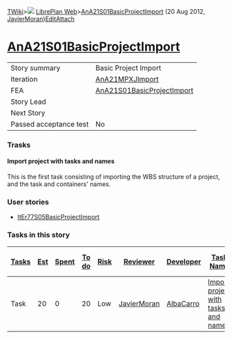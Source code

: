 [TWiki](/twiki/Main/WebHome)&gt;![](/twiki/TWiki/TWikiDocGraphics/web-bg-small.gif) [LibrePlan Web](/twiki/LibrePlan/WebHome)&gt;[AnA21S01BasicProjectImport](http://wiki.libreplan-enterprise.com/twiki/LibrePlan/AnA21S01BasicProjectImport "Topic revision: 2 (20 Aug 2012 - 14:49:42)") (20 Aug 2012, [JavierMoran](/twiki/Main/JavierMoran))[Edit](http://wiki.libreplan-enterprise.com/twiki/bin/edit/LibrePlan/AnA21S01BasicProjectImport?t=1520337867 "Edit this topic text")[Attach](/twiki/bin/attach/LibrePlan/AnA21S01BasicProjectImport "Attach an image or document to this topic")

 [AnA21S01BasicProjectImport](/twiki/LibrePlan/AnA21S01BasicProjectImport)
================================================================================================================================



|                        |                                                                                    |
|------------------------|------------------------------------------------------------------------------------|
| Story summary          | Basic Project Import                                                               |
| Iteration              | [AnA21MPXJImport](/twiki/LibrePlan/AnA21MPXJImport)                       |
| FEA                    | [AnA21S01BasicProjectImport](/twiki/LibrePlan/AnA21S01BasicProjectImport) |
| Story Lead             |                                                                                    |
| Next Story             |                                                                                    |
| Passed acceptance test | No                                                                                 |

###  Trasks



####  Import project with tasks and names

This is the first task consisting of importing the WBS structure of a project, and the task and containers' names.

###  User stories

-   [ItEr77S05BasicProjectImport](/twiki/LibrePlan/ItEr77S05BasicProjectImport)

###  Tasks in this story



| [Tasks](http://wiki.libreplan-enterprise.com/twiki/LibrePlan/AnA21S01BasicProjectImport?sortcol=0;table=2;up=0#sorted_table "Sort by this column") | [Est](http://wiki.libreplan-enterprise.com/twiki/LibrePlan/AnA21S01BasicProjectImport?sortcol=1;table=2;up=0#sorted_table "Sort by this column") | [Spent](http://wiki.libreplan-enterprise.com/twiki/LibrePlan/AnA21S01BasicProjectImport?sortcol=2;table=2;up=0#sorted_table "Sort by this column") | [To do](http://wiki.libreplan-enterprise.com/twiki/LibrePlan/AnA21S01BasicProjectImport?sortcol=3;table=2;up=0#sorted_table "Sort by this column") | [Risk](http://wiki.libreplan-enterprise.com/twiki/LibrePlan/AnA21S01BasicProjectImport?sortcol=4;table=2;up=0#sorted_table "Sort by this column") | [Reviewer](http://wiki.libreplan-enterprise.com/twiki/LibrePlan/AnA21S01BasicProjectImport?sortcol=5;table=2;up=0#sorted_table "Sort by this column") | [Developer](http://wiki.libreplan-enterprise.com/twiki/LibrePlan/AnA21S01BasicProjectImport?sortcol=6;table=2;up=0#sorted_table "Sort by this column") | [Task Name](http://wiki.libreplan-enterprise.com/twiki/LibrePlan/AnA21S01BasicProjectImport?sortcol=7;table=2;up=0#sorted_table "Sort by this column") | [Start Date](http://wiki.libreplan-enterprise.com/twiki/LibrePlan/AnA21S01BasicProjectImport?sortcol=8;table=2;up=0#sorted_table "Sort by this column") | [Est End Date](http://wiki.libreplan-enterprise.com/twiki/LibrePlan/AnA21S01BasicProjectImport?sortcol=9;table=2;up=0#sorted_table "Sort by this column") | [End Date](http://wiki.libreplan-enterprise.com/twiki/LibrePlan/AnA21S01BasicProjectImport?sortcol=10;table=2;up=0#sorted_table "Sort by this column") |
|-------------------------------------------------------------------------------------------------------------------------------------------------------------|-----------------------------------------------------------------------------------------------------------------------------------------------------------|-------------------------------------------------------------------------------------------------------------------------------------------------------------|-------------------------------------------------------------------------------------------------------------------------------------------------------------|------------------------------------------------------------------------------------------------------------------------------------------------------------|----------------------------------------------------------------------------------------------------------------------------------------------------------------|-----------------------------------------------------------------------------------------------------------------------------------------------------------------|-----------------------------------------------------------------------------------------------------------------------------------------------------------------|------------------------------------------------------------------------------------------------------------------------------------------------------------------|--------------------------------------------------------------------------------------------------------------------------------------------------------------------|-----------------------------------------------------------------------------------------------------------------------------------------------------------------|
| Task                                                                                                                                                        | 20                                                                                                                                                        | 0                                                                                                                                                           | 20                                                                                                                                                          | Low                                                                                                                                                        | [JavierMoran](/twiki/Main/JavierMoran)                                                                                                                | [AlbaCarro](/twiki/Main/AlbaCarro)                                                                                                                     | [Import project with tasks and names](/twiki/LibrePlan/AnA21S01BasicProjectImport#TasK1)                                                               |                                                                                                                                                                  |                                                                                                                                                                    |                                                                                                                                                                 |


